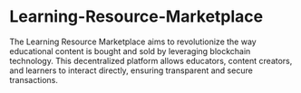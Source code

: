 # Learning-Resource-Marketplace
The Learning Resource Marketplace aims to revolutionize the way educational content is bought and sold by leveraging blockchain technology. This decentralized platform allows educators, content creators, and learners to interact directly, ensuring transparent and secure transactions. 

